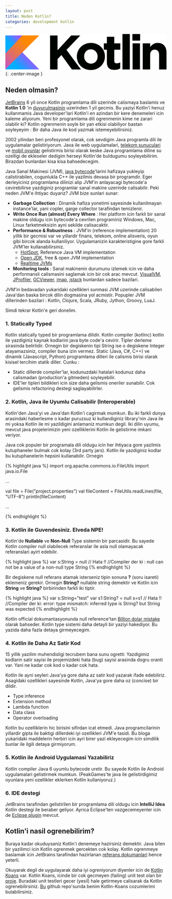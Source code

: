 ```yaml
---
layout: post
title: Neden Kotlin?
categories: development kotlin
---
```

![kotlin logo](/assets/neden_kotlin/logo_Kotlin.png){: .center-image }

## Neden olmasin?
[JetBrains](http://www.jetbrains.com/) 6 yil once Kotlin programlama dili uzerinde calismaya baslamis ve **Kotlin 1.0** 'in [duyurulmasinin](https://blog.jetbrains.com/kotlin/2016/02/kotlin-1-0-released-pragmatic-language-for-jvm-and-android/) uzerinden 1 yil gecmis. Bu yaziyi Kotlin'i henuz kullanmamis Java developer'lari Kotlin'i en azindan bir kere denemeleri icin kaleme aliyorum. Yeni bir programlama dili ogrenmenin kime ne zarari olabilir ki? Kotlin ogrenmenin soyle bir yan etkisi olabiliyor bastan soyleyeyim : Bir daha Java ile kod yazmak istemeyebilirsiniz.

2002 yilindan beri profesyonel olarak, cok sevdigim Java programla dili ile uygulamalar gelistiriyorum. Java ile web uygulamalari, [telekom sunuculari](https://en.wikipedia.org/wiki/Online_charging_system) ve [mobil oyunlar](http://www.peakgames.net) gelistirmis birisi olarak keske Java programlama diline su ozelligi de ekleseler dedigim herseyi Kotlin'de buldugumu soyleyebilirim. Birazdan bunlardan kisa kisa bahsedecegim. 

Java Sanal Makinesi (JVM), [java bytecode](https://en.wikipedia.org/wiki/Java_bytecode)'larini hafizaya yukleyip calistirabilen, cogunlukla C++ ile yazilmis devasa bir programdir. Eger derleyiciniz programlama dilinizi alip JVM'in anlayacagi bytecode'a cevirebilirse yazdiginiz programlar sanal makine uzerinde calisabilir. Peki neden JVM'e ihtiyac duyariz? JVM bize sunlari sunar:

 * __Garbage Collection__ : Dinamik hafiza yonetimi sayesinde kullanilmayan instance'lar, yani copler, garge collector tarafindan temizlenir. 
 * __Write Once Run (almost) Every Where__ : Her platform icin farkli bir sanal makine oldugu icin bytecode'a cevrilen programiniz Windows, Mac, Linux farketmeksizin ayni sekilde calisacaktir.
 * __Performance & Robustness__ : JVM'in (reference implementation) 20 yillik bir gecmisi var ve yillardir finans, telekom, online alisveris, oyun gibi bircok alanda kullaniliyor. Uygulamanizin karakteristigine gore farkli JVM'ler kullanabilirsiniz. 
    * [HotSpot](https://en.wikipedia.org/wiki/HotSpot), Reference Java VM implementation
    * [Open JDK](https://en.wikipedia.org/wiki/OpenJDK), free & open JVM implementation
    * [Realtime JVMs](https://en.wikipedia.org/wiki/Real_time_Java)
 * __Monitoring tools__ : Sanal makinenin durumunu izlemek icin ve daha performansli calismasini saglamak icin bir cok arac mevcut. [VisualVM](http://visualvm.java.net/), [JProfiler](http://www.ej-technologies.com/products/jprofiler/overview.html), [GCViewer](http://www.tagtraum.com/gcviewer.html), [jmap](http://docs.oracle.com/javase/7/docs/technotes/tools//share/jmap.html), [jstack](http://docs.oracle.com/javase/7/docs/technotes/tools//share/jstack.html) bunlardan sadece bazilari.

 JVM'in bedavadan yukaridaki ozellikleri sunmasi JVM uzerinde calisabilen Java'dan baska bircok dilin dogmasina yol acmistir. Popupler JVM dillerinden bazilari : Kotlin, Clojure, Scala, JRuby, Jython, Groovy, LuaJ.

Simdi tekrar Kotlin'e geri donelim. 

### 1. Statically Typed

Kotlin statically typed bir programlama dilidir. Kotlin compiler (kotlinc) kotlin ile yazdiginiz kaynak kodlarini java byte code'a cevirir. Tipler derleme sirasinda belirlidir. Ornegin bir degiskenin tipi String ise o degiskene Integer atayamazsiniz, compiler buna izin vermez. Static (Java, C#, C++) ve dinamik (Javascript, Python) programlama dilleri ile calismis birisi olarak kisisel tercihim statik diller. Cunku :

  * Static dillerde compiler'lar, kodunuzdaki hatalari kodunuz daha calismadan (production'a gitmeden) soyleyebilir.
  * IDE'ler tipleri bildikleri icin size daha gelismis oneriler sunabilir. Cok gelismis refactoring destegi saglayabilirler.

### 2. Kotlin, Java ile Uyumlu Calisabilir (Interoperable)

Kotlin'den Java'yi ve Java'dan Kotlin'i cagirmak mumkun. Bu iki farkli dunya arasindaki haberlesme o kadar puruzsuz ki kullandiginiz library'nin Java ile mi yoksa Kotlin ile mi yazildigini anlamaniz mumkun degil. Iki dilin uyumu, mevcut java projelerimizin yeni ozelliklerini Kotlin ile gelistirme imkani veriyor. 

Java cok populer bir programala dili oldugu icin her ihtiyaca gore yazilmis kutuphaneler bulmak cok kolay (3rd party jars). Kotlin ile yazdiginiz kodlar bu kutuphanelerin hepsini kullanabilir. Ornegin


{% highlight java %}
import org.apache.commons.io.FileUtils
import java.io.File

...

  val file = File("project.properties")
  val fileContent = FileUtils.readLines(file, "UTF-8")
  println(fileContent)

...

{% endhighlight %}

### 3. Kotlin ile Guvendesiniz. Elveda NPE!
Kotlin'de __Nullable__ ve __Non-Null__ Type sistemin bir parcasidir. Bu sayede Kotlin compiler null olabilecek referanslar ile asla null olamayacak referanslari ayirt edebilir.

{% highlight java %}
var s:String = null // Hata !!
//Compiler der ki : null can not be a value of a non-null type String
{% endhighlight %}

Bir degiskene null referans atamak isterseniz tipin sonuna __?__ (soru isareti) eklemeniz gerekir. Ornegin __String?__ nullable string demektir ve Kotlin icin __String__ ve __String?__ birbirinden farkli iki tiptir. 

{% highlight java %}
var s:String="test"
var s1:String? = null
s=s1 // Hata !!
//Compiler der ki: error: type mismatch: inferred type is String? but String was expected
{% endhighlight %}


Kotlin official dokumantasyonunda null reference'tan [Billion dolar mistake](https://en.wikipedia.org/wiki/Tony_Hoare#Apologies_and_retractions) olarak bahseder. Kotlin type sistemi daha detayli bir yaziyi hakediyor. Bu yazida daha fazla detaya girmeyecegim.

### 4. Kotlin ile Daha Az Satir Kod

15 yillik yazilim muhendisligi tecrubem bana sunu ogretti: Yazdigimiz kodlarin satir sayisi ile projemizdeki hata (bug) sayisi arasinda dogru oranti var. Yani ne kadar cok kod o kadar cok hata. 

Kotlin ile ayni seyleri Java'ya gore daha az satir kod yazarak ifade edebiliriz. Asagidaki ozellikleri sayesinde Kotlin, Java'ya gore daha oz (concise) bir dildir.

* Type inference
* Extension method
* Lambda function
* Data class
* Operator overloading

Kotlin bu ozelliklerin hic birisini sifirdan icat etmedi. Java programcilarinin yillardir gipta ile baktigi dillerdeki iyi ozellikleri JVM'e tasidi. Bu bloga yukaridaki maddelerin herbiri icin ayri birer yazi ekleyecegim icin simdilik bunlar ile ilgili detaya girmiyorum.

### 5. Kotlin ile Android Uygulamasi Yazabiliriz

Kotlin compiler Java 6 uyumlu bytecode uretir. Bu sayede Kotlin ile Android uygulamalari gelistirmek mumkun. (PeakGames'te java ile gelistirdigimiz oyunlara yeni ozellikler eklerken Kotlin kullaniyoruz.)

### 6. IDE destegi

JetBrains tarafindan gelistirilen bir programlama dili oldugu icin __IntelliJ Idea__ Kotlin destegi ile beraber geliyor. Ayrica Eclipse'ten vazgecemeyenler icin de [Eclipse plugin](https://marketplace.eclipse.org/content/kotlin-plugin-eclipse) mevcut. 

##  Kotlin'i nasil ogrenebilirim?
Buraya kadar okuduysaniz Kotlin'i denemeye hazirsiniz demektir. Java bilen bir yazilimci icin Kotlin ogrenmek gercekten cok kolay.
Kotlin ogrenmeye baslamak icin JetBrains tarafindan hazirlanan [referans dokumanlari](https://kotlinlang.org/docs/reference/) bence yeterli. 

Okuyarak degil de uygulayarak daha iyi ogreniyorum diyenler icin de [Kotlin Koans](https://kotlinlang.org/docs/tutorials/koans.html) var. 
Kotlin Koans, icinde bir cok gecmeyen (failing) unit test olan bir [proje](https://github.com/Kotlin/kotlin-koans). Buradaki unit testleri gecer (yesil) hale getirmeye calisarak da Kotlin ogrenebilirsiniz. [Bu](https://github.com/ilkinulas/kotlin-koans) github repo'sunda benim Kotlin-Koans cozumlerimi bulabilirsiniz.
